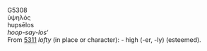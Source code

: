 <body>
  <p>G5308<br>  ὑψηλός  <br> hupsēlos  <br><i>hoop-say-los‘ </i><br>From <a href="g5311.htm">5311</a>  <i>lofty</i> (in place or character): - high (-er, -ly) (esteemed).<br></p>
 </body>